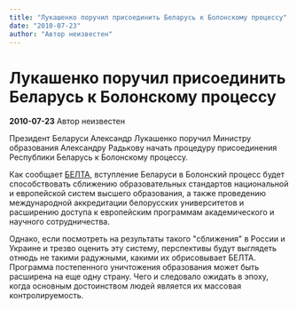 ```yaml
---
title: "Лукашенко поручил присоединить Беларусь к Болонскому процессу"
date: "2010-07-23"
author: "Автор неизвестен"
---
```


# Лукашенко поручил присоединить Беларусь к Болонскому процессу

**2010-07-23** Автор неизвестен

Президент Беларуси Александр Лукашенко поручил Министру образования Александру Радькову начать процедуру присоединения Республики Беларусь к Болонскому процессу.

Как сообщает [БЕЛТА](http://www.belta.by/ru), вступление Беларуси в Болонский процесс будет способствовать сближению образовательных стандартов национальной и европейской систем высшего образования, а также проведению международной аккредитации белорусских университетов и расширению доступа к европейским программам академического и научного сотрудничества.

Однако, если посмотреть на результаты такого "сближения" в России и Украине и трезво оценить эту систему, перспективы будут выглядеть отнюдь не такими радужными, какими их обрисовывает БЕЛТА. Программа постепенного уничтожения образования может быть расширена на еще одну страну. Чего и следовало ожидать в эпоху, когда основным достоинством людей является их массовая контролируемость.